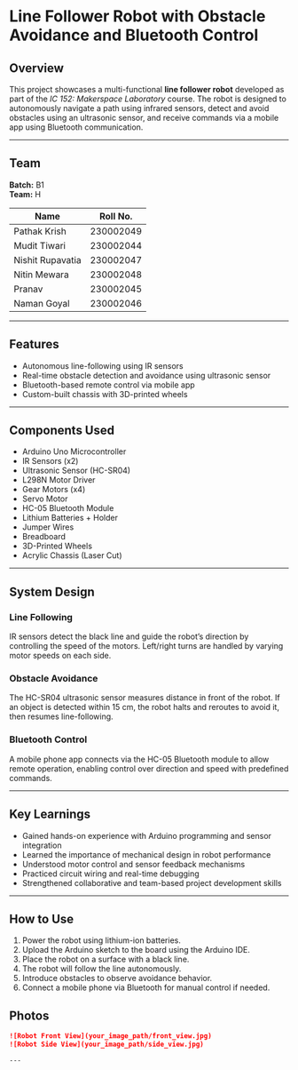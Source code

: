# Line Follower Robot with Obstacle Avoidance and Bluetooth Control

## Overview

This project showcases a multi-functional **line follower robot** developed as part of the *IC 152: Makerspace Laboratory* course. The robot is designed to autonomously navigate a path using infrared sensors, detect and avoid obstacles using an ultrasonic sensor, and receive commands via a mobile app using Bluetooth communication.

---

## Team

**Batch:** B1  
**Team:** H  

| Name              | Roll No.   |
|-------------------|------------|
| Pathak Krish      | 230002049  |
| Mudit Tiwari      | 230002044  |
| Nishit Rupavatia  | 230002047  |
| Nitin Mewara      | 230002048  |
| Pranav            | 230002045  |
| Naman Goyal       | 230002046  |

---

## Features

- Autonomous line-following using IR sensors  
- Real-time obstacle detection and avoidance using ultrasonic sensor  
- Bluetooth-based remote control via mobile app  
- Custom-built chassis with 3D-printed wheels  

---

## Components Used

- Arduino Uno Microcontroller  
- IR Sensors (x2)  
- Ultrasonic Sensor (HC-SR04)  
- L298N Motor Driver  
- Gear Motors (x4)  
- Servo Motor  
- HC-05 Bluetooth Module  
- Lithium Batteries + Holder  
- Jumper Wires  
- Breadboard  
- 3D-Printed Wheels  
- Acrylic Chassis (Laser Cut)  

---

## System Design

### Line Following

IR sensors detect the black line and guide the robot’s direction by controlling the speed of the motors. Left/right turns are handled by varying motor speeds on each side.

### Obstacle Avoidance

The HC-SR04 ultrasonic sensor measures distance in front of the robot. If an object is detected within 15 cm, the robot halts and reroutes to avoid it, then resumes line-following.

### Bluetooth Control

A mobile phone app connects via the HC-05 Bluetooth module to allow remote operation, enabling control over direction and speed with predefined commands.

---


## Key Learnings

- Gained hands-on experience with Arduino programming and sensor integration  
- Learned the importance of mechanical design in robot performance  
- Understood motor control and sensor feedback mechanisms  
- Practiced circuit wiring and real-time debugging  
- Strengthened collaborative and team-based project development skills  

---

## How to Use

1. Power the robot using lithium-ion batteries.  
2. Upload the Arduino sketch to the board using the Arduino IDE.  
3. Place the robot on a surface with a black line.  
4. The robot will follow the line autonomously.  
5. Introduce obstacles to observe avoidance behavior.  
6. Connect a mobile phone via Bluetooth for manual control if needed.  

## Photos

```markdown
![Robot Front View](your_image_path/front_view.jpg)
![Robot Side View](your_image_path/side_view.jpg)

---

